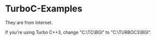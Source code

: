 # TurboC-Examples

They are from Internet.

If you're using Turbo C++3, change "C:\\TC\\BGI" to "C:\\TURBOC3\\BGI".
